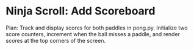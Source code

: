 # Ninja Scroll: Add Scoreboard

Plan: Track and display scores for both paddles in pong.py. Initialize two score counters, increment when the ball misses a paddle, and render scores at the top corners of the screen.
